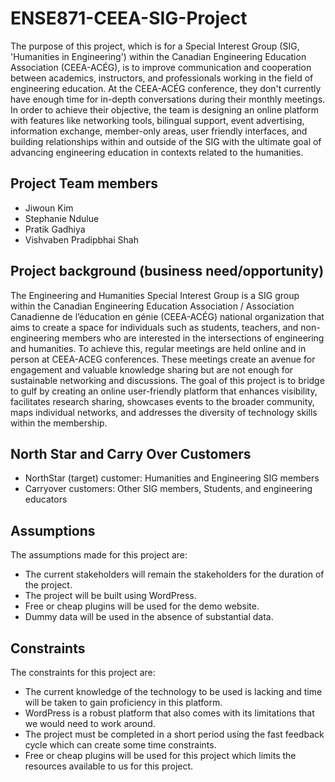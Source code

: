 # ENSE871-CEEA-SIG-Project
The purpose of this project, which is for a Special Interest Group (SIG, 'Humanities in Engineering') within the Canadian Engineering Education Association (CEEA-ACÉG), is to improve communication and cooperation between academics, instructors, and professionals working in the field of engineering education. At the CEEA-ACÉG conference, they don't currently have enough time for in-depth conversations during their monthly meetings. In order to achieve their objective, the team is designing an online platform with features like networking tools, bilingual support, event advertising, information exchange, member-only areas, user friendly interfaces, and building relationships within and outside of the SIG with the ultimate goal of advancing engineering education in contexts related to the humanities.

## Project Team members
- Jiwoun Kim
- Stephanie Ndulue
- Pratik Gadhiya
- Vishvaben Pradipbhai Shah

## Project background (business need/opportunity)
The Engineering and Humanities Special Interest Group is a SIG group within the Canadian Engineering Education Association / Association Canadienne de l’éducation en génie (CEEA-ACÉG) national organization that aims to create a space for individuals such as students, teachers, and non-engineering members who are interested in the intersections of engineering and humanities.  To achieve this, regular meetings are held online and in person at CEEA-ACEG conferences. These meetings create an avenue for engagement and valuable knowledge sharing but are not enough for sustainable networking and discussions. 
The goal of this project is to bridge to gulf by creating an online user-friendly platform that enhances visibility, facilitates research sharing, showcases events to the broader community, maps individual networks, and addresses the diversity of technology skills within the membership.


## North Star and Carry Over Customers
- NorthStar (target) customer: Humanities and Engineering SIG members
- Carryover customers: Other SIG members, Students, and engineering educators

## Assumptions
The assumptions made for this project are:
- The current stakeholders will remain the stakeholders for the duration of the project.
- The project will be built using WordPress.
- Free or cheap plugins will be used for the demo website.
- Dummy data will be used in the absence of substantial data.

## Constraints
The constraints for this project are:
- The current knowledge of the technology to be used is lacking and time will be taken to gain proficiency in this platform.
- WordPress is a robust platform that also comes with its limitations that we would need to work around.
- The project must be completed in a short period using the fast feedback cycle which can create some time constraints.
- Free or cheap plugins will be used for this project which limits the resources available to us for this project.
